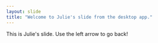 ```yaml
---
layout: slide
title: "Welcome to Julie's slide from the desktop app."
---
```


This is Julie's slide.
Use the left arrow to go back!
